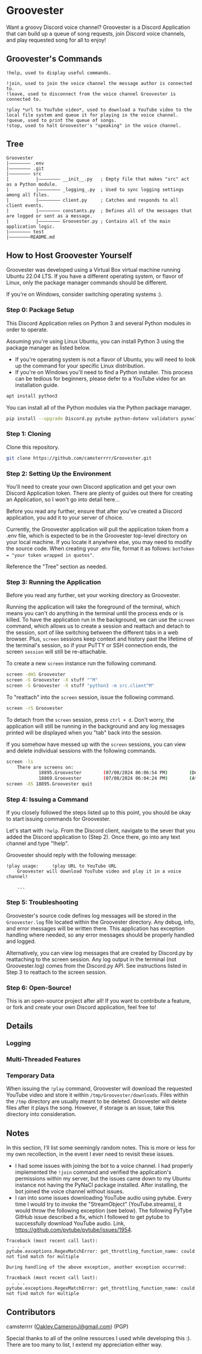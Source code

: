 # Groovester

Want a groovy Discord voice channel? Groovester is a Discord Application that can build up a queue of song requests, join Discord voice channels, and play requested song for all to enjoy!

## Groovester's Commands

```
!help, used to display useful commands.

!join, used to join the voice channel the message author is connected to.
!leave, used to disconnect from the voice channel Groovester is connected to.

!play *url to YouTube video*, used to download a YouTube video to the local file system and queue it for playing in the voice channel.
!queue, used to print the queue of songs.
!stop, used to halt Groovester's "speaking" in the voice channel.
```

## Tree

```
Groovester
|———————— .env
|———————— .git
|———————— src
|          |———————— __init__.py   ; Empty file that makes "src" act as a Python module.
|          |———————— _logging_.py  ; Used to sync logging settings among all files.
|          |———————— client.py     ; Catches and responds to all client events.
|          |———————— constants.py  ; Defines all of the messages that are logged or sent as a message.
|          |———————— Groovester.py ; Contains all of the main application logic.
|———————— test
|————————README.md
```

## How to Host Groovester Yourself

Groovester was developed using a Virtual Box virtual machine running Ubuntu 22.04 LTS. If you have a different operating system, or flavor of Linux, only the package manager commands should be different.

If you're on Windows, consider switching operating systems :).

### Step 0: Package Setup

This Discord Application relies on Python 3 and several Python modules in order to operate. 

Assuming you're using Linux Ubuntu, you can install Python 3 using the package manager as listed below. 
- If you're operating system is not a flavor of Ubuntu, you will need to look up the command for your specific Linux distribution. 
- If you're on Windows you'll need to find a Python installer. This process can be tedious for beginners, please defer to a YouTube video for an installation guide.

```bash
apt install python3
```

You can install all of the Python modules via the Python package manager.

```bash
pip install --upgrade Discord.py pytube python-dotenv validators pynacl ffmpeg		
```

### Step 1: Cloning

Clone this repository.

```bash
git clone https://github.com/camsterrrr/Groovester.git
```

### Step 2: Setting Up the Environment

You'll need to create your own Discord application and get your own Discord Application token. There are plenty of guides out there for creating an Application, so I won't go into detail here... 

Before you read any further, ensure that after you've created a Discord application, you add it to your server of choice.

Currently, the Groovester application will pull the application token from a .env file, which is expected to be in the Groovester top-level directory on your local machine. If you locate it anywhere else, you may need to modify the source code. When creating your .env file, format it as follows: `botToken = "your token wrapped in quotes"`.

Reference the "Tree" section as needed.

### Step 3: Running the Application

Before you read any further, set your working directory as Groovester.

Running the application will take the foreground of the terminal, which means you can't do anything in the terminal until the process ends or is killed. To have the application run in the background, we can use the `screen` command, which allows us to create a session and reattach and detach to the session, sort of like switching between the different tabs in a web browser. Plus, `screen` sessions keep context and history past the lifetime of the terminal's session, so if your PuTTY or SSH connection ends, the screen `session` will still be re-attachable. 

To create a new `screen` instance run the following command.

```bash
screen -dmS Groovester
screen -S Groovester -X stuff "^M"
screen -S Groovester -X stuff "python3 -m src.client^M"
```

To "reattach" into the `screen` session, issue the following command.

```bash
screen -rS Groovester
```

To detach from the `screen` session, press `ctrl + d`. Don't worry, the application will still be running in the background and any log messages printed will be displayed when you "tab" back into the session.

If you somehow have messed up with the `screen` sessions, you can view and delete individual sessions with the following commands. 

```bash
screen -ls
	There are screens on:
	        18895.Groovester        (07/08/2024 06:06:54 PM)        (Detached)
	        18869.Groovester        (07/08/2024 06:04:24 PM)        (Attached)
screen -XS 18895.Groovester quit
```

### Step 4: Issuing a Command

If you closely followed the steps listed up to this point, you should be okay to start issuing commands for Groovester. 

Let's start with `!help`. From the Discord client, navigate to the sever that you added the Discord application to (Step 2). Once there, go into any text channel and type "!help". 

Groovester should reply with the following message: 

```
!play usage:     !play URL to YouTube URL
    Groovester will download YouTube video and play it in a voice channel!

    ...
```

### Step 5: Troubleshooting

Groovester's source code defines log messages will be stored in the `Groovester.log` file located within the Groovester directory. Any debug, info, and error messages will be written there. This application has exception handling where needed, so any error messages should be properly handled and logged.

Alternatively, you can view log messages that are created by Discord.py by reattaching to the screen session. Any log output in the terminal (not Groovester.log) comes from the Discord.py API. See instructions listed in Step 3 to reattach to the screen session.

### Step 6: Open-Source!

This is an open-source project after all! If you want to contribute a feature, or fork and create your own Discord application, feel free to!

## Details

### Logging

### Multi-Threaded Features

### Temporary Data

When issuing the `!play` command, Groovester will download the requested YouTube video and store it within `/tmp/Groovester/downloads`. Files within the `/tmp` directory are usually meant to be deleted. Groovester will delete files after it plays the song. However, if storage is an issue, take this directory into consideration.

## Notes

In this section, I'll list some seemingly random notes. This is more or less for my own recollection, in the event I ever need to revisit these issues.

- I had some issues with joining the bot to a voice channel. I had properly implemented the `!join` command and verified the application's permissions within my server, but the issues came down to my Ubuntu instance not having the PyNaCl package installed. After installing, the bot joined the voice channel without issues.
- I ran into some issues downloading YouTube audio using pytube. Every time I would try to invoke the "StreamObject" (YouTube.streams), it would throw the following exception (see below). The following PyTybe GitHub issue described a fix, which I followed to get pytube to successfully download YouTube audio. Link, https://github.com/pytube/pytube/issues/1954.

```
Traceback (most recent call last):
  . . .
pytube.exceptions.RegexMatchError: get_throttling_function_name: could not find match for multiple

During handling of the above exception, another exception occurred:

Traceback (most recent call last):
  . . .
pytube.exceptions.RegexMatchError: get_throttling_function_name: could not find match for multiple
```

## Contributors

camsterrrr (Oakley.CameronJ@gmail.com) (PGP)

Special thanks to all of the online resources I used while developing this :). There are too many to list, I extend my appreciation either way.
